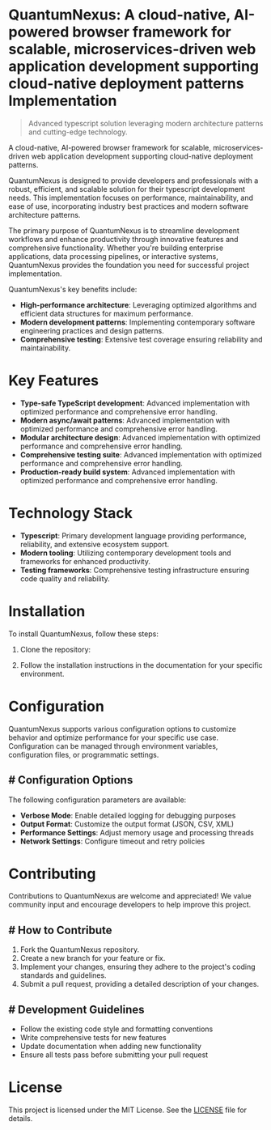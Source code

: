 <!-- fallback_QuantumNexus_20250727050448_38514 -->

# QuantumNexus: A cloud-native, AI-powered browser framework for scalable, microservices-driven web application development supporting cloud-native deployment patterns Implementation
> Advanced typescript solution leveraging modern architecture patterns and cutting-edge technology.

A cloud-native, AI-powered browser framework for scalable, microservices-driven web application development supporting cloud-native deployment patterns.

QuantumNexus is designed to provide developers and professionals with a robust, efficient, and scalable solution for their typescript development needs. This implementation focuses on performance, maintainability, and ease of use, incorporating industry best practices and modern software architecture patterns.

The primary purpose of QuantumNexus is to streamline development workflows and enhance productivity through innovative features and comprehensive functionality. Whether you're building enterprise applications, data processing pipelines, or interactive systems, QuantumNexus provides the foundation you need for successful project implementation.

QuantumNexus's key benefits include:

* **High-performance architecture**: Leveraging optimized algorithms and efficient data structures for maximum performance.
* **Modern development patterns**: Implementing contemporary software engineering practices and design patterns.
* **Comprehensive testing**: Extensive test coverage ensuring reliability and maintainability.

# Key Features

* **Type-safe TypeScript development**: Advanced implementation with optimized performance and comprehensive error handling.
* **Modern async/await patterns**: Advanced implementation with optimized performance and comprehensive error handling.
* **Modular architecture design**: Advanced implementation with optimized performance and comprehensive error handling.
* **Comprehensive testing suite**: Advanced implementation with optimized performance and comprehensive error handling.
* **Production-ready build system**: Advanced implementation with optimized performance and comprehensive error handling.

# Technology Stack

* **Typescript**: Primary development language providing performance, reliability, and extensive ecosystem support.
* **Modern tooling**: Utilizing contemporary development tools and frameworks for enhanced productivity.
* **Testing frameworks**: Comprehensive testing infrastructure ensuring code quality and reliability.

# Installation

To install QuantumNexus, follow these steps:

1. Clone the repository:


2. Follow the installation instructions in the documentation for your specific environment.

# Configuration

QuantumNexus supports various configuration options to customize behavior and optimize performance for your specific use case. Configuration can be managed through environment variables, configuration files, or programmatic settings.

## # Configuration Options

The following configuration parameters are available:

* **Verbose Mode**: Enable detailed logging for debugging purposes
* **Output Format**: Customize the output format (JSON, CSV, XML)
* **Performance Settings**: Adjust memory usage and processing threads
* **Network Settings**: Configure timeout and retry policies

# Contributing

Contributions to QuantumNexus are welcome and appreciated! We value community input and encourage developers to help improve this project.

## # How to Contribute

1. Fork the QuantumNexus repository.
2. Create a new branch for your feature or fix.
3. Implement your changes, ensuring they adhere to the project's coding standards and guidelines.
4. Submit a pull request, providing a detailed description of your changes.

## # Development Guidelines

* Follow the existing code style and formatting conventions
* Write comprehensive tests for new features
* Update documentation when adding new functionality
* Ensure all tests pass before submitting your pull request

# License

This project is licensed under the MIT License. See the [LICENSE](https://github.com/marcmotta/QuantumNexus/blob/main/LICENSE) file for details.
